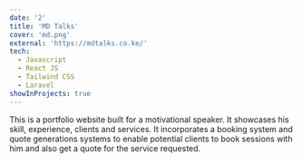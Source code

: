 ```yaml
---
date: '2'
title: 'MD Talks'
cover: 'md.png'
external: 'https://mdtalks.co.ke/'
tech:
  - Javascript
  - React JS
  - Tailwind CSS
  - Laravel
showInProjects: true
---
```


This is a portfolio website built for a motivational speaker. It showcases his skill, experience, clients and services. It incorporates a booking system and quote generations systems to enable potential clients to book sessions with him and also get a quote for the service requested.

